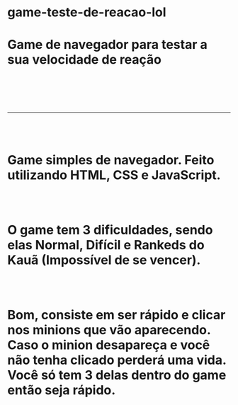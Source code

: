 # game-teste-de-reacao-lol

<h1>Game de navegador para testar a sua velocidade de reação<h1/>
<br/>
<hr/>
<br/>
<p>
  Game simples de navegador. Feito utilizando HTML, CSS e JavaScript.
<p/>
<br/>
<p>
  O game tem 3 dificuldades, sendo elas Normal, Difícil e Rankeds do Kauã (Impossível de se vencer).
<p/>
<br/>
<p>
  Bom, consiste em ser rápido e clicar nos minions que vão aparecendo. Caso o minion desapareça e você não tenha clicado perderá uma vida. Você só tem 3 delas dentro do game então seja rápido.
<p/>
<br/>
